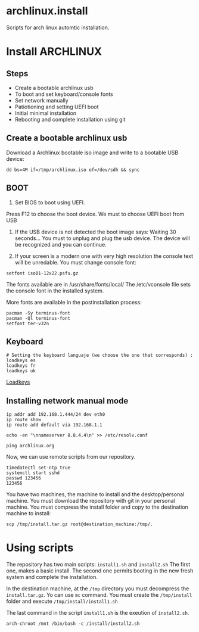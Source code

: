 # archlinux.install
Scripts for arch linux automtic installation.

# Install ARCHLINUX


## Steps
 
 * Create a bootable archlinux usb
 * To boot and set keyboard/console fonts
 * Set network manually
 * Patiotioning and setting UEFI boot
 * Initial minimal installation
 * Rebooting and complete installation using git
 
## Create a bootable archlinux usb
Download a Archlinux bootable iso image and write to a bootable USB device:

```
dd bs=4M if=/tmp/archlinux.iso of=/dev/sdh && sync
```

## BOOT


1. Set BIOS to boot using UEFI.

Press F12 to choose the boot device. We must to choose UEFI boot from USB

1. If the USB device is not detected the boot image says: Waiting 30 seconds...
You must to unplug and plug the usb device. The device will be recognized and you can continue.

1. If your screen is a modern one with very high resolution the console text will be unredable. You must change console font:

```
setfont iso01-12x22.psfu.gz
``` 
The fonts available are in /usr/share/fonts/local/
The /etc/vconsole file sets the console font in the installed system.


More fonts are available in the postinstallation process:

```
pacman -Sy terminus-font 
pacman -Ql terminus-font
setfont ter-v32n
```

## Keyboard

```
# Setting the keyboard languaje (we choose the one that corresponds) : 
loadkeys es
loadkeys fr
loadkeys uk

```
[Loadkeys](https://wiki.archlinux.org/index.php/Linux_console/Keyboard_configuration#Loadkeys)


## Installing network manual mode

```
ip addr add 192.168.1.444/24 dev eth0
ip route show 
ip route add default via 192.168.1.1

echo -en "\nnameserver 8.8.4.4\n" >> /etc/resolv.conf

ping archlinux.org
```

Now, we can use remote scripts from our repository.


```
timedatectl set-ntp true
systemctl start sshd 
passwd 123456
123456
```

You have two machines, the machine to install and the desktop/personal machine.
You must download the repository with git in your personal machine. 
You must compress the install folder and copy to the destination machine to install:
```
scp /tmp/install.tar.gz root@destination_machine:/tmp/.
```

# Using scripts

The repository has two main scripts: ```install1.sh``` and ```install2.sh```
The first one, makes a basic install. The second one permits booting in the new fresh system and complete the installation.

In the destination machine, at the ```/tmp``` directory you must decompress the ```install.tar.gz```. Yo can use ```mc``` command. You must create the ```/tmp/install``` folder and execute ```/tmp/install/install1.sh```

The last command in the script ```install1.sh``` is the exeution of ```install2.sh```.
```
arch-chroot /mnt /bin/bash -c /install/install2.sh
```


